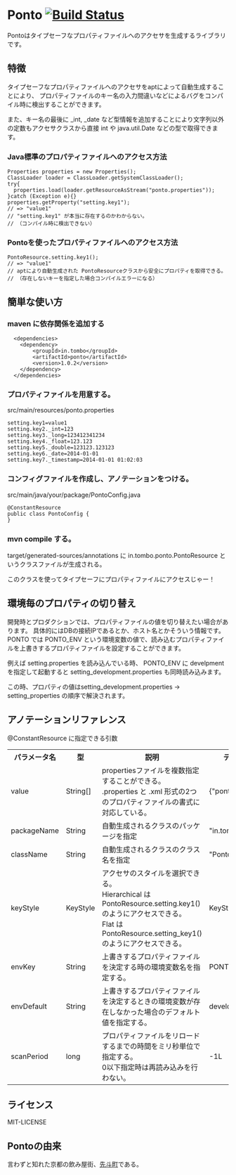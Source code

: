 # Ponto [![Build Status](https://buildhive.cloudbees.com/job/mitoma/job/ponto/badge/icon)](https://buildhive.cloudbees.com/job/mitoma/job/ponto/)

Pontoはタイプセーフなプロパティファイルへのアクセサを生成するライブラリです。

## 特徴

タイプセーフなプロパティファイルへのアクセサをaptによって自動生成することにより、
プロパティファイルのキー名の入力間違いなどによるバグをコンパイル時に検出することができます。

また、キー名の最後に _int, _date など型情報を追加することにより文字列以外の定数もアクセサクラスから直接 int や java.util.Date などの型で取得できます。

### Java標準のプロパティファイルへのアクセス方法

```
Properties properties = new Properties();
ClassLoader loader = ClassLoader.getSystemClassLoader();
try{
  properties.load(loader.getResourceAsStream("ponto.properties"));
}catch (Exception e){}
properties.getProperty("setting.key1"); 
// => "value1"
// "setting.key1" が本当に存在するのかわからない。
// （コンパイル時に検出できない）
```

### Pontoを使ったプロパティファイルへのアクセス方法

```
PontoResource.setting.key1();
// => "value1"
// aptにより自動生成された PontoResourceクラスから安全にプロパティを取得できる。
// （存在しないキーを指定した場合コンパイルエラーになる）
```

## 簡単な使い方

### maven に依存関係を追加する

```
  <dependencies>
  	<dependency>
  		<groupId>in.tombo</groupId>
  		<artifactId>ponto</artifactId>
  		<version>1.0.2</version>
  	</dependency>
  </dependencies>
```

### プロパティファイルを用意する。

src/main/resources/ponto.properties

```
setting.key1=value1
setting.key2._int=123
setting.key3._long=123412341234
setting.key4._float=123.123
setting.key5._double=123123.123123
setting.key6._date=2014-01-01
setting.key7._timestamp=2014-01-01 01:02:03
```

### コンフィグファイルを作成し、アノテーションをつける。

src/main/java/your/package/PontoConfig.java

```
@ConstantResource
public class PontoConfig {
}
```

### mvn compile する。

target/generated-sources/annotations に in.tombo.ponto.PontoResource というクラスファイルが生成される。

このクラスを使ってタイプセーフにプロパティファイルにアクセスじゃー！

## 環境毎のプロパティの切り替え

開発時とプロダクションでは、プロパティファイルの値を切り替えたい場合があります。
具体的にはDBの接続IPであるとか、ホスト名とかそういう情報です。
PONTO では PONTO_ENV という環境変数の値で、読み込むプロパティファイルを上書きするプロパティファイルを設定することができます。

例えば setting.properties を読み込んでいる時、 PONTO_ENV に develpment を指定して起動すると setting_development.properties も同時読み込みます。

この時、プロパティの値はsetting_development.properties → setting_properties の順序で解決されます。


## アノテーションリファレンス

@ConstantResource に指定できる引数

<table>
  <tr>
    <th>パラメータ名</th>
    <th>型</th>
    <th>説明</th>
    <th>デフォルト値</th>
  </tr>
  <tr>
    <td>value</td>
    <td>String[]</td>
    <td>propertiesファイルを複数指定することができる。<br/>.properties と .xml 形式の2つのプロパティファイルの書式に対応している。</td>
    <td>{"ponto.properties"}</td>
  </tr>
  <tr>
    <td>packageName</td>
    <td>String</td>
    <td>自動生成されるクラスのパッケージを指定</td>
    <td>"in.tombo.ponto"</td>
  </tr>
  <tr>
    <td>className</td>
    <td>String</td>
    <td>自動生成されるクラスのクラス名を指定</td>
    <td>"PontoResource"</td>
  </tr>
  <tr>
    <td>keyStyle</td>
    <td>KeyStyle</td>
    <td>アクセサのスタイルを選択できる。<br/>Hierarchical は PontoResource.setting.key1() のようにアクセスできる。<br/>Flat は PontoResource.setting_key1() のようにアクセスできる。</td>
    <td>KeyStyle.Hierarchical</td>
  </tr>
  <tr>
    <td>envKey</td>
    <td>String</td>
    <td>上書きするプロパティファイルを決定する時の環境変数名を指定する。</td>
    <td>PONTO_ENV</td>
  </tr>
  <tr>
    <td>envDefault</td>
    <td>String</td>
    <td>上書きするプロパティファイルを決定するときの環境変数が存在しなかった場合のデフォルト値を指定する。</td>
    <td>development</td>
  </tr>
  <tr>
    <td>scanPeriod</td>
    <td>long</td>
    <td>プロパティファイルをリロードするまでの時間をミリ秒単位で指定する。<br/>0以下指定時は再読み込みを行わない。</td>
    <td>-1L</td>
  </tr>
</table>

## ライセンス

MIT-LICENSE

## Pontoの由来

言わずと知れた京都の飲み屋街、[先斗町](http://ja.wikipedia.org/wiki/%E5%85%88%E6%96%97%E7%94%BA)である。
